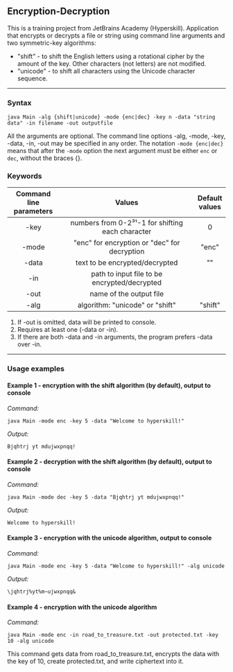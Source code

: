 ## Encryption-Decryption
This is a training project from JetBrains Academy (Hyperskill).
Application that encrypts or decrypts a file or string using command line arguments and
two symmetric-key algorithms:
* "shift" - to shift the English letters using a rotational cipher by the amount of the key. Other characters (not letters) are not modified.  
* "unicode" - to shift all characters using the Unicode character sequence.
___
### Syntax
```
java Main -alg {shift|unicode} -mode {enc|dec} -key n -data "string data" -in filename -out outputfile
```
All the arguments are optional. The command line options -alg, -mode, -key, -data, -in, -out may be
specified in any order. The notation `-mode {enc|dec}` means that after the `-mode` option the next
argument must be either `enc` or `dec`, without the braces {}.
### Keywords

| Command line <br> parameters |                      Values                      | Default <br> values |
|:----------------------------:|:------------------------------------------------:|:-------------------:|
|             -key             | numbers from 0-2³¹-1 for shifting each character |          0          |
|            -mode             |   "enc" for encryption or "dec" for decryption   |        "enc"        |
|            -data             |          text to be encrypted/decrypted          |         ""          |
|             -in              |   path to input file to be encrypted/decrypted   |                     |
|             -out             |             name of the output file              |                     |
|             -alg             |         algorithm: "unicode" or "shift"          |       "shift"       |

1. If -out is omitted, data will be printed to console.
2. Requires at least one (-data or -in).
3. If there are both -data and -in arguments, the program prefers -data over -in.
___
### Usage examples ###

#### Example 1 - encryption with the shift algorithm (by default), output to console 
*Command:*
```
java Main -mode enc -key 5 -data "Welcome to hyperskill!"
```
*Output:*
```
Bjqhtrj yt mdujwxpnqq!
```
#### Example 2 - decryption with the shift algorithm (by default), output to console 
*Command:*
```
java Main -mode dec -key 5 -data "Bjqhtrj yt mdujwxpnqq!"
```
*Output:*
```
Welcome to hyperskill!
```
#### Example 3 - encryption with the unicode algorithm, output to console
*Command:*
```
java Main -mode enc -key 5 -data "Welcome to hyperskill!" -alg unicode
```
*Output:*
```
\jqhtrj%yt%m~ujwxpnqq&
```
#### Example 4 - encryption with the unicode algorithm 
*Command:*
```
java Main -mode enc -in road_to_treasure.txt -out protected.txt -key 10 -alg unicode
```
This command gets data from road_to_treasure.txt,
encrypts the data with the key of 10, create protected.txt, and write ciphertext into it.
